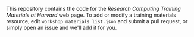 This repository contains the code for the *Research Computing Training Materials at Harvard* web page. To add or modify a training materials resource, edit `workshop_materials_list.json` and submit a pull request, or simply open an issue and we'll add it for you.

